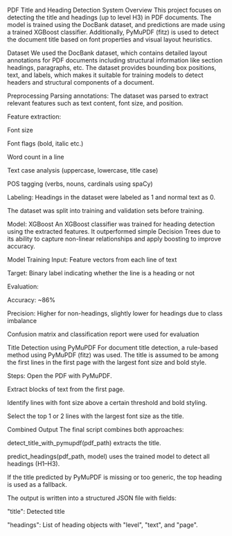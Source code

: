 PDF Title and Heading Detection System
Overview
This project focuses on detecting the title and headings (up to level H3) in PDF documents. The model is trained using the DocBank dataset, and predictions are made using a trained XGBoost classifier. Additionally, PyMuPDF (fitz) is used to detect the document title based on font properties and visual layout heuristics.

Dataset
We used the DocBank dataset, which contains detailed layout annotations for PDF documents including structural information like section headings, paragraphs, etc. The dataset provides bounding box positions, text, and labels, which makes it suitable for training models to detect headers and structural components of a document.

Preprocessing
Parsing annotations: The dataset was parsed to extract relevant features such as text content, font size, and position.

Feature extraction:

Font size

Font flags (bold, italic etc.)

Word count in a line

Text case analysis (uppercase, lowercase, title case)

POS tagging (verbs, nouns, cardinals using spaCy)

Labeling: Headings in the dataset were labeled as 1 and normal text as 0.

The dataset was split into training and validation sets before training.

Model: XGBoost
An XGBoost classifier was trained for heading detection using the extracted features. It outperformed simple Decision Trees due to its ability to capture non-linear relationships and apply boosting to improve accuracy.

Model Training
Input: Feature vectors from each line of text

Target: Binary label indicating whether the line is a heading or not

Evaluation:

Accuracy: ~86%

Precision: Higher for non-headings, slightly lower for headings due to class imbalance

Confusion matrix and classification report were used for evaluation

Title Detection using PyMuPDF
For document title detection, a rule-based method using PyMuPDF (fitz) was used. The title is assumed to be among the first lines in the first page with the largest font size and bold style.

Steps:
Open the PDF with PyMuPDF.

Extract blocks of text from the first page.

Identify lines with font size above a certain threshold and bold styling.

Select the top 1 or 2 lines with the largest font size as the title.

Combined Output
The final script combines both approaches:

detect_title_with_pymupdf(pdf_path) extracts the title.

predict_headings(pdf_path, model) uses the trained model to detect all headings (H1–H3).

If the title predicted by PyMuPDF is missing or too generic, the top heading is used as a fallback.

The output is written into a structured JSON file with fields:

"title": Detected title

"headings": List of heading objects with "level", "text", and "page".


